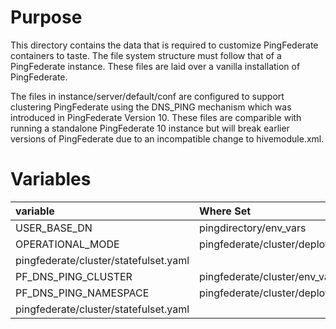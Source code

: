 # Purpose
This directory contains the data that is required to customize PingFederate containers to 
taste. The file system structure must follow that of a PingFederate instance. These files 
are laid over a vanilla installation of PingFederate.

The files in instance/server/default/conf are configured to support clustering PingFederate
using the DNS_PING mechanism which was introduced in PingFederate Version 10. These files
are comparible with running a standalone PingFederate 10 instance but will break earlier
versions of PingFederate due to an incompatible change to hivemodule.xml.

# Variables

variable | Where Set
:------------------ | :-------------------------------------------------------------
USER_BASE_DN | pingdirectory/env_vars
OPERATIONAL_MODE | pingfederate/cluster/deployment.yaml
 | pingfederate/cluster/statefulset.yaml
PF_DNS_PING_CLUSTER |  pingfederate/cluster/env_vars
PF_DNS_PING_NAMESPACE | pingfederate/cluster/deployment.yaml
 | pingfederate/cluster/statefulset.yaml
